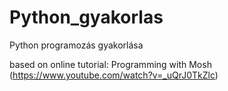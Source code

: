 # Python_gyakorlas
Python programozás gyakorlása

based on online tutorial: Programming with Mosh (https://www.youtube.com/watch?v=_uQrJ0TkZlc)
